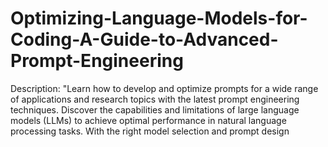 # Optimizing-Language-Models-for-Coding-A-Guide-to-Advanced-Prompt-Engineering
Description: "Learn how to develop and optimize prompts for a wide range of applications and research topics with the latest prompt engineering techniques. Discover the capabilities and limitations of large language models (LLMs) to achieve optimal performance in natural language processing tasks. With the right model selection and prompt design
